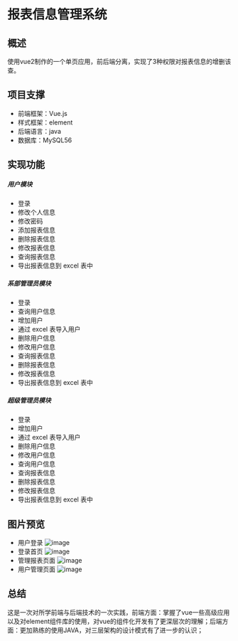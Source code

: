 # 报表信息管理系统
## 概述

使用vue2制作的一个单页应用，前后端分离，实现了3种权限对报表信息的增删该查。

## 项目支撑
* 前端框架：Vue.js
* 样式框架：element
* 后端语言：java
* 数据库：MySQL56


## 实现功能
##### 用户模块
* 登录
* 修改个人信息
* 修改密码
* 添加报表信息
* 删除报表信息
* 修改报表信息
* 查询报表信息
* 导出报表信息到 excel 表中
##### 系部管理员模块
* 登录
* 查询用户信息
* 增加用户
* 通过 excel 表导入用户
* 删除用户信息
* 修改用户信息
* 查询报表信息
* 删除报表信息
* 修改报表信息
* 导出报表信息到 excel 表中
##### 超级管理员模块
* 登录
* 增加用户
* 通过 excel 表导入用户
* 删除用户信息
* 修改用户信息
* 查询用户信息
* 查询报表信息
* 删除报表信息
* 修改报表信息
* 导出报表信息到 excel 表中

## 图片预览
* 用户登录
![image](https://github.com/LiuZexiao/table_management/tree/master/table_management/static/img/TIM截图20181001093402.png)
* 登录首页
![image](https://github.com/LiuZexiao/table_management/tree/master/table_management/static/img/TIM截图20181001105749.png)
* 管理报表页面
![image](https://github.com/LiuZexiao/table_management/tree/master/table_management/static/img/TIM截图20181001162850.png)
* 用户管理页面
![image](https://github.com/LiuZexiao/table_management/tree/master/table_management/static/img/TIM截图20181002111034.png)

## 总结

这是一次对所学前端与后端技术的一次实践，前端方面：掌握了vue一些高级应用以及对element组件库的使用，对vue的组件化开发有了更深层次的理解；后端方面：更加熟练的使用JAVA，对三层架构的设计模式有了进一步的认识；
